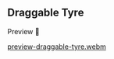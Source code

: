## Draggable Tyre

Preview 🎥

[preview-draggable-tyre.webm](https://github.com/vickyvaf/draggable-tyre/assets/65301817/8750aa89-a58b-4cf9-bb46-161620893573)
